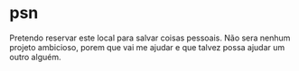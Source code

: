 # psn

Pretendo reservar este local para salvar coisas pessoais.
Não sera nenhum projeto ambicioso, porem que vai me ajudar e que talvez possa ajudar um outro alguém.
